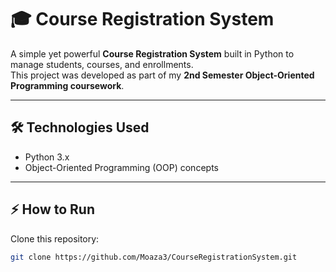 # 🎓 Course Registration System  

A simple yet powerful **Course Registration System** built in Python to manage students, courses, and enrollments.  
This project was developed as part of my **2nd Semester Object-Oriented Programming coursework**.

---

## 🛠️ Technologies Used
- Python 3.x   
- Object-Oriented Programming (OOP) concepts  

---

## ⚡ How to Run
Clone this repository:
   ```bash
   git clone https://github.com/Moaza3/CourseRegistrationSystem.git

